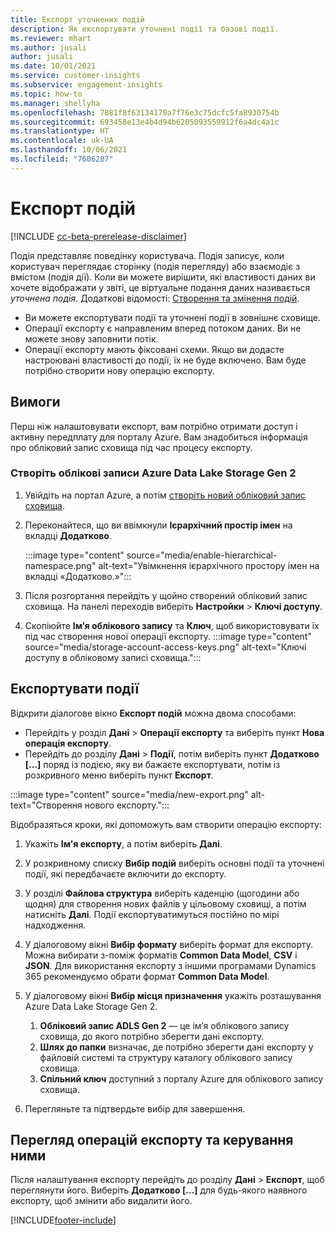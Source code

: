 ```yaml
---
title: Експорт уточнених подій
description: Як експортувати уточнені події та базові події.
ms.reviewer: mhart
ms.author: jusali
author: jusali
ms.date: 10/01/2021
ms.service: customer-insights
ms.subservice: engagement-insights
ms.topic: how-to
ms.manager: shellyha
ms.openlocfilehash: 7881f8f63134170a7f76e3c75dcfc5fa8930754b
ms.sourcegitcommit: 693458e13e4b4d94b6205093559912f6a4dc4a1c
ms.translationtype: HT
ms.contentlocale: uk-UA
ms.lasthandoff: 10/06/2021
ms.locfileid: "7606287"
---
```

# <a name="export-events"></a>Експорт подій

[!INCLUDE [cc-beta-prerelease-disclaimer](includes/cc-beta-prerelease-disclaimer.md)]

Подія представляє поведінку користувача. Подія записує, коли користувач переглядає сторінку (подія перегляду) або взаємодіє з вмістом (подія дії). Коли ви можете вирішити, які властивості даних ви хочете відображати у звіті, це віртуальне подання даних називається *уточнена подія*. Додаткові відомості: [Створення та змінення подій](refined-events.md).

- Ви можете експортувати події та уточнені події в зовнішнє сховище. 
- Операції експорту є направленим вперед потоком даних. Ви не можете знову заповнити потік. 
- Операції експорту мають фіксовані схеми. Якщо ви додасте настроювані властивості до події, їх не буде включено. Вам буде потрібно створити нову операцію експорту.

## <a name="prerequisites"></a>Вимоги

Перш ніж налаштовувати експорт, вам потрібно отримати доступ і активну передплату для порталу Azure. Вам знадобиться інформація про обліковий запис сховища під час процесу експорту. 

### <a name="create-an-azure-data-lake-storage-gen-2-accounts"></a>Створіть облікові записи Azure Data Lake Storage Gen 2

1. Увійдіть на портал Azure, а потім [створіть новий обліковий запис сховища](/azure/storage/common/storage-account-create). 

1. Переконайтеся, що ви ввімкнули **Ієрархічний простір імен** на вкладці **Додатково**. 

   :::image type="content" source="media/enable-hierarchical-namespace.png" alt-text="Увімкнення ієрархічного простору імен на вкладці «Додатково.»":::

1. Після розгортання перейдіть у щойно створений обліковий запис сховища. На панелі переходів виберіть **Настройки** > **Ключі доступу**. 

1. Скопіюйте **Ім’я облікового запису** та **Ключ**, щоб використовувати їх під час створення нової операції експорту.
   :::image type="content" source="media/storage-account-access-keys.png" alt-text="Ключі доступу в обліковому записі сховища.":::

## <a name="export-events"></a>Експортувати події

Відкрити діалогове вікно **Експорт подій** можна двома способами: 
- Перейдіть у розділ **Дані** > **Операції експорту** та виберіть пункт **Нова операція експорту**.
- Перейдіть до розділу **Дані** > **Події**, потім виберіть пункт **Додатково [...]** поряд із подією, яку ви бажаєте експортувати, потім із розкривного меню виберіть пункт **Експорт**. 

:::image type="content" source="media/new-export.png" alt-text="Створення нового експорту.":::

Відобразяться кроки, які допоможуть вам створити операцію експорту:

1. Укажіть **Ім'я експорту**, а потім виберіть **Далі**.

1. У розкривному списку **Вибір подій** виберіть основні події та уточнені події, які передбачаєте включити до експорту. 

1. У розділі **Файлова структура** виберіть каденцію (щогодини або щодня) для створення нових файлів у цільовому сховищі, а потім натисніть **Далі**. Події експортуватимуться постійно по мірі надходження.

1. У діалоговому вікні **Вибір формату** виберіть формат для експорту. Можна вибирати з-поміж форматів **Common Data Model**, **CSV** і **JSON**. Для використання експорту з іншими програмами Dynamics 365 рекомендуємо обрати формат **Common Data Model**.

1. У діалоговому вікні **Вибір місця призначення** укажіть розташування Azure Data Lake Storage Gen 2.
    1. **Обліковий запис ADLS Gen 2** — це ім’я облікового запису сховища, до якого потрібно зберегти дані експорту. 
    1. **Шлях до папки** визначає, де потрібно зберегти дані експорту у файловій системі та структуру каталогу облікового запису сховища.
    1. **Спільний ключ** доступний з порталу Azure для облікового запису сховища.

1. Перегляньте та підтвердьте вибір для завершення.

## <a name="view-and-manage-exports"></a>Перегляд операцій експорту та керування ними

Після налаштування експорту перейдіть до розділу **Дані** > **Експорт**, щоб переглянути його. Виберіть **Додатково [...]** для будь-якого наявного експорту, щоб змінити або видалити його.


[!INCLUDE[footer-include](../includes/footer-banner.md)]
